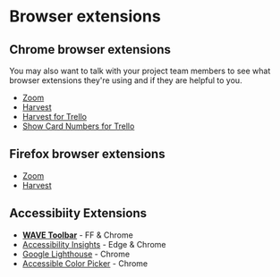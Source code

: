 # Browser extensions

## Chrome browser extensions

You may also want to talk with your project team members to see what browser extensions they're using and if they are helpful to you.

- [Zoom](https://chrome.google.com/webstore/detail/zoom-scheduler/kgjfgplpablkjnlkjmjdecgdpfankdle)
- [Harvest](https://chrome.google.com/webstore/detail/harvest-time-tracker/fbpiglieekigmkeebmeohkelfpjjlaia)
- [Harvest for Trello](https://www.getharvest.com/trello-time-tracking)
- [Show Card Numbers for Trello](https://chrome.google.com/webstore/detail/show-card-numbers-for-tre/pjhjdehkaggmpebggjonlhleidlodepi?hl=en)

## Firefox browser extensions

- [Zoom](https://addons.mozilla.org/en-US/firefox/addon/zoom-new-scheduler/)
- [Harvest](https://addons.mozilla.org/en-US/firefox/addon/harves-387449-2/)

## Accessibiity Extensions

- **[WAVE Toolbar](https://wave.webaim.org/)** - FF & Chrome
- [Accessibility Insights](https://accessibilityinsights.io/) - Edge & Chrome
- [Google Lighthouse](https://developers.google.com/web/tools/lighthouse/) - Chrome
- [Accessible Color Picker](https://chrome.google.com/webstore/detail/accessible-color-picker/bgfhbflmeekopanooidljpnmnljdihld) - Chrome
